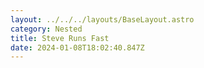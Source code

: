 ```yaml
---
layout: ../../../layouts/BaseLayout.astro
category: Nested
title: Steve Runs Fast
date: 2024-01-08T18:02:40.847Z
---
```

